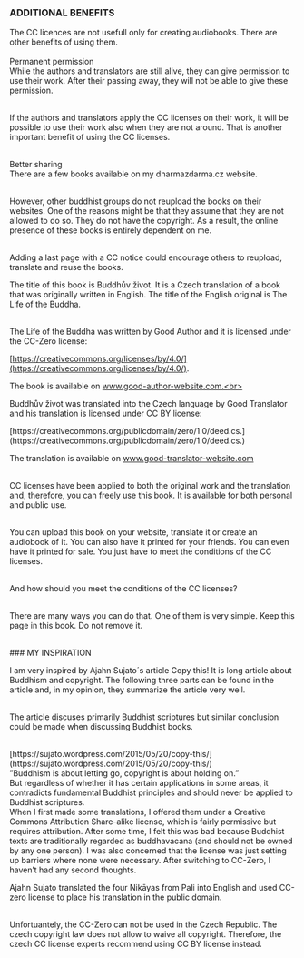 <div id="additional-benefits" markdown="1">

### ADDITIONAL BENEFITS

</div>
The CC licences are not usefull only for creating audiobooks. There are other benefits of using them.<br><br>

<div class="underline"> Permanent permission </div>
While the authors and translators are still alive, they can give permission to use their work. After their passing away, they will not be able to give these permission.<br><br>

If the authors and translators apply the CC licenses on their work, it will be possible to use their work also when they are not around. That is another important benefit of using the CC licenses.<br><br>

<div class="underline">Better sharing</div>
There are a few books available on my dharmazdarma.cz website.<br><br>

However, other buddhist groups do not reupload the books on their websites. One of the reasons might be that they assume that they are not allowed to do so. They do not have the copyright. As a result, the online presence of these books is entirely dependent on me.<br> <br>

Adding a last page with a CC notice could encourage others to reupload, translate and reuse the books.

<div class="citace" markdown="1">
The title of this book is Buddhův život. It is a Czech translation of a book that was originally written in English. The title of the English original is The Life of the Buddha.<br><br>

The Life of the Buddha was written by Good Author and it is licensed under the CC-Zero license:<br>

<div class="do-not-break-out" markdown="1">

[https://creativecommons.org/licenses/by/4.0/](https://creativecommons.org/licenses/by/4.0/).

</div>

The book is available on www.good-author-website.com.<br> <br>

Buddhův život was translated into the Czech language by Good Translator and his translation is licensed under CC BY license:<br>

<div class="do-not-break-out" markdown="1">
[https://creativecommons.org/publicdomain/zero/1.0/deed.cs.](https://creativecommons.org/publicdomain/zero/1.0/deed.cs.)
</div>

The translation is available on www.good-translator-website.com<br> <br>

CC licenses have been applied to both the original work and the translation and, therefore, you can freely use this book. It is available for both personal and public use. <br> <br>

You can upload this book on your website, translate it or create an audiobook of it. You can also have it printed for your friends. You can even have it printed for sale. You just have to meet the conditions of the CC licenses.<br> <br>

And how should you meet the conditions of the CC licenses?<br> <br>

There are many ways you can do that. One of them is very simple. Keep this page in this book. Do not remove it.<br> <br>

</div>

<div id="my-inspiration" markdown="1">
### MY INSPIRATION
</div>

I am very inspired by Ajahn Sujato´s article Copy this! It is long article about Buddhism and copyright. The following three parts can be found in the article and, in my opinion, they summarize the article very well.<br><br>

The article discuses primarily Buddhist scriptures but similar conclusion could be made when discussing Buddhist books.<br><br>

<div class="do-not-break-out" markdown="1">
[https://sujato.wordpress.com/2015/05/20/copy-this/](https://sujato.wordpress.com/2015/05/20/copy-this/)
</div>

<div class="citace">
 ”Buddhism is about letting go, copyright is about holding on.” 
</div>

<div class="citace">
But regardless of whether it has certain applications in some areas, it contradicts fundamental Buddhist principles and should never be applied to Buddhist scriptures. 
</div>

<div class="citace">
When I first made some translations, I offered them under a Creative Commons Attribution Share-alike license, which is fairly permissive but requires attribution. After some time, I felt this was bad because Buddhist texts are traditionally regarded as buddhavacana (and should not be owned by any one person). I was also concerned that the license was just setting up barriers where none were necessary. After switching to CC-Zero, I haven’t had any second thoughts.
</div>

Ajahn Sujato translated the four Nikāyas from Pali into English and used CC-zero license to place his translation in the public domain. <br> <br>

Unfortuantely, the CC-Zero can not be used in the Czech Republic. The czech copyright law does not allow to waive all copyright. Therefore, the czech CC license experts recommend using CC BY license instead.
